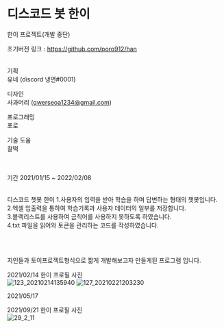 # 디스코드 봇 한이

한이 프로젝트(개발 중단)<br/>

초기버전 링크 : https://github.com/poro912/han<br/>
<br/>

기획<br/>
유네 (discord  냉면#0001)<br/>

디자인<br/>
사과머리 (qwerseoa1234@gmail.com)<br/>

프로그래밍<br/>
포로<br/>

기술 도움<br/>
찰떡 <br/>
<br/><br/>


기간 2021/01/15 ~ 2022/02/08
<br/><br/>


디스코드 챗봇 한이
1.사용자의 입력을 받아 학습을 하며 답변하는 형태의 챗봇입니다.<br/>
2.엑셀 입출력을 통하여 학습기록과 사용자 데이터의 일부를 저장합니다.<br/>
3.블랙리스트를 사용하여 금칙어를 사용하지 못하도록 하였습니다.<br/>
4.txt 파일을 읽어와 토큰을 관리하는 코드를 작성하였습니다.<br/>


<br/><br/>

지인들과 토이프로젝트형식으로 짧게 개발해보고자 만들게된 프로그램 입니다.<br>


2021/02/14 한이 프로필 사진<br>
![123_20210214135940](https://user-images.githubusercontent.com/40479447/153002055-c4fa5030-c87b-4eed-a7a6-a69d98ffd1dc.png)
![127_20210221203230](https://user-images.githubusercontent.com/40479447/153002067-ba0cc3f9-57de-44e8-8ec2-5328990ba166.png)
<br>

2021/05/17<br>

2021/09/21 한이 프로필 사진<br>
![29_2_11](https://user-images.githubusercontent.com/40479447/153002327-1e7f19fc-8dbb-419f-be9e-fdbb6192ba08.png)
